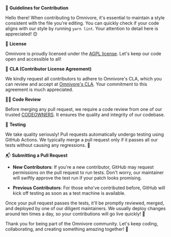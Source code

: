 📝 **Guidelines for Contribution**

Hello there! When contributing to Omnivore, it's essential to maintain a style consistent with the file you're editing. You can quickly check if your code aligns with our style by running `yarn lint`. Your attention to detail here is appreciated! 😊

📜 **License**

Omnivore is proudly licensed under the [AGPL license](https://github.com/omnivore-app/omnivore/blob/main/LICENSE). Let's keep our code open and accessible to all!

🤝 **CLA (Contributor License Agreement)**

We kindly request all contributors to adhere to Omnivore's CLA, which you can review and accept at [Omnivore's CLA](https://cla-assistant.io/omnivore-app/omnivore). Your commitment to this agreement is much appreciated.

👩‍💻 **Code Review**

Before merging any pull request, we require a code review from one of our trusted [CODEOWNERS](https://github.com/omnivore-app/omnivore/blob/main/.github/CODEOWNERS). It ensures the quality and integrity of our codebase.

🧪 **Testing**

We take quality seriously! Pull requests automatically undergo testing using GitHub Actions. We typically merge a pull request only if it passes all our tests without causing any regressions. 🧪

📬 **Submitting a Pull Request**

- **New Contributors**: If you're a new contributor, GitHub may request permissions on the pull request to run tests. Don't worry, our maintainer will swiftly approve the test run if your patch looks promising.

- **Previous Contributors**: For those who've contributed before, GitHub will kick off testing as soon as a test machine is available.

Once your pull request passes the tests, it'll be promptly reviewed, merged, and deployed by one of our diligent maintainers. We usually deploy changes around ten times a day, so your contributions will go live quickly! 🚀

Thank you for being part of the Omnivore community. Let's keep coding, collaborating, and creating something amazing together! 🌟